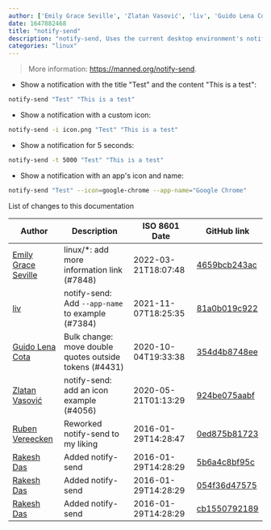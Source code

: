 ```yaml
---
author: ['Emily Grace Seville', 'Zlatan Vasović', 'liv', 'Guido Lena Cota', 'Rakesh Das', 'Ruben Vereecken']
date: 1647882468
title: "notify-send"
description: "notify-send, Uses the current desktop environment's notification system to create a notification."
categories: "linux"
---
```

> More information: <https://manned.org/notify-send>.

- Show a notification with the title "Test" and the content "This is a test":

```bash
notify-send "Test" "This is a test"
```

- Show a notification with a custom icon:

```bash
notify-send -i icon.png "Test" "This is a test"
```

- Show a notification for 5 seconds:

```bash
notify-send -t 5000 "Test" "This is a test"
```

- Show a notification with an app's icon and name:

```bash
notify-send "Test" --icon=google-chrome --app-name="Google Chrome"
```
List of changes to this documentation


Author | Description | ISO 8601 Date | GitHub link
------|-----|-----|-----
[Emily Grace Seville](mailto:emilyseville7cf@gmail.com) | linux/*: add more information link (#7848) | 2022-03-21T18:07:48 | [4659bcb243ac](https://github.com/tldr-pages/tldr/commit/4659bcb243ac572c9e0c95117097801f1e62bda4)
[liv](mailto:sokolov.dominika@gmail.com) | notify-send: Add `--app-name` to example (#7384) | 2021-11-07T18:25:35 | [81a0b019c922](https://github.com/tldr-pages/tldr/commit/81a0b019c922f83ae1a3a67d11e48880a1c4b1a2)
[Guido Lena Cota](mailto:guido.lenacota@kreuzwerker.de) | Bulk change: move double quotes outside tokens (#4431) | 2020-10-04T19:33:38 | [354d4b8748ee](https://github.com/tldr-pages/tldr/commit/354d4b8748ee58813dd6830ced7c3b11067255d7)
[Zlatan Vasović](mailto:zlatanvasovic@gmail.com) | notify-send: add an icon example (#4056) | 2020-05-21T01:13:29 | [924be075aabf](https://github.com/tldr-pages/tldr/commit/924be075aabf51066b58d661ea2f8f5a235ec75d)
[Ruben Vereecken](mailto:rubenvereecken@gmail.com) | Reworked notify-send to my liking | 2016-01-29T14:28:47 | [0ed875b81723](https://github.com/tldr-pages/tldr/commit/0ed875b817231ff4c7c0c5ef124fc2e62c990b4d)
[Rakesh Das](mailto:rakeshdaskowshik@gmail.com) | Added notify-send | 2016-01-29T14:28:29 | [5b6a4c8bf95c](https://github.com/tldr-pages/tldr/commit/5b6a4c8bf95c4f88290321c3db12b2cf744dd978)
[Rakesh Das](mailto:rakeshdaskowshik@gmail.com) | Added notify-send | 2016-01-29T14:28:29 | [054f36d47575](https://github.com/tldr-pages/tldr/commit/054f36d47575933cecfe166244086bdf2931b5fa)
[Rakesh Das](mailto:rakeshdaskowshik@gmail.com) | Added notify-send | 2016-01-29T14:28:29 | [cb1550792189](https://github.com/tldr-pages/tldr/commit/cb1550792189a86d08a7b764c710ab47451554c4)

